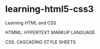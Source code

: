 # learning-html5-css3
Learning HTML and CSS

HTMML: HYPERTEXT MARKUP LANGUAGE

CSS: CASCADING STYLE SHEETS

